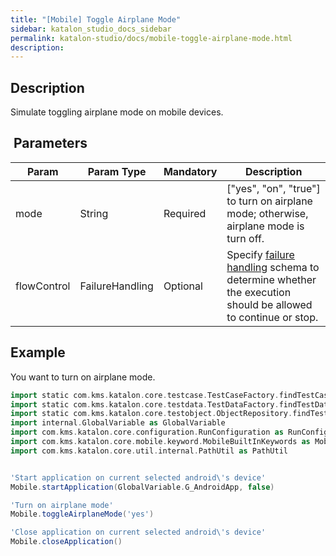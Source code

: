 ```yaml
---
title: "[Mobile] Toggle Airplane Mode" 
sidebar: katalon_studio_docs_sidebar
permalink: katalon-studio/docs/mobile-toggle-airplane-mode.html 
description: 
---
```

Description  
-------------

Simulate toggling airplane mode on mobile devices.

 Parameters  
-------------

<table class="wrapped confluenceTable" style="table-layout: fixed;"><thead><tr><th class="xtd-0-0 confluenceTh" style="">Param</th><th class="xtd-0-1 confluenceTh" style="">Param Type</th><th class="xtd-0-2 confluenceTh" colspan="1" style="">Mandatory</th><th class="xtd-0-3 confluenceTh" colspan="1" style="">Description</th></tr></thead><tbody style=""><tr class="xtr-1" style=""><td class="xtd-1-0 confluenceTd" colspan="1" style=""><span style="">mode</span></td><td class="xtd-1-1 confluenceTd" colspan="1" style=""><span style="">String</span></td><td class="xtd-1-2 confluenceTd" colspan="1" style=""><span style="">Required</span></td><td class="xtd-1-3 confluenceTd" colspan="1" style=""><span style="">["yes", "on", "true"] to turn on airplane mode; otherwise, airplane mode is turn off.</span></td></tr><tr class="xtr-2" style=""><td class="xtd-2-0 confluenceTd" style=""><span style="">flowControl</span></td><td class="xtd-2-1 confluenceTd" style=""><span style="">FailureHandling</span></td><td class="xtd-2-2 confluenceTd" colspan="1" style="">Optional</td><td class="xtd-2-3 confluenceTd" colspan="1" style=""><span style="">Spec</span><span style="">ify </span><a href="https://docs.katalon.com/x/qAAM" rel="nofollow" style="">failure handling</a><span style=""> schema to determine whether the execution should be allowed to continue or stop.</span></td></tr></tbody></table>

Example  
---------

You want to turn on airplane mode.

```groovy
import static com.kms.katalon.core.testcase.TestCaseFactory.findTestCase
import static com.kms.katalon.core.testdata.TestDataFactory.findTestData
import static com.kms.katalon.core.testobject.ObjectRepository.findTestObject
import internal.GlobalVariable as GlobalVariable
import com.kms.katalon.core.configuration.RunConfiguration as RunConfiguration
import com.kms.katalon.core.mobile.keyword.MobileBuiltInKeywords as Mobile
import com.kms.katalon.core.util.internal.PathUtil as PathUtil


'Start application on current selected android\'s device'
Mobile.startApplication(GlobalVariable.G_AndroidApp, false)

'Turn on airplane mode'
Mobile.toggleAirplaneMode('yes')

'Close application on current selected android\'s device'
Mobile.closeApplication()
```